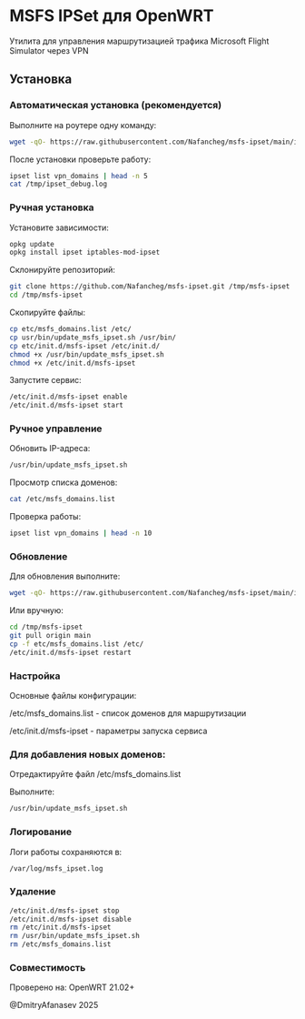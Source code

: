 
# MSFS IPSet для OpenWRT

Утилита для управления маршрутизацией трафика Microsoft Flight Simulator через VPN

## Установка

### Автоматическая установка (рекомендуется)
Выполните на роутере одну команду:

```bash
wget -qO- https://raw.githubusercontent.com/Nafancheg/msfs-ipset/main/install.sh | sh
```
После установки проверьте работу:

```bash
ipset list vpn_domains | head -n 5
cat /tmp/ipset_debug.log
```

### Ручная установка
Установите зависимости:

```bash
opkg update
opkg install ipset iptables-mod-ipset
```

Склонируйте репозиторий:
```bash
git clone https://github.com/Nafancheg/msfs-ipset.git /tmp/msfs-ipset
cd /tmp/msfs-ipset
```

Скопируйте файлы:
```bash
cp etc/msfs_domains.list /etc/
cp usr/bin/update_msfs_ipset.sh /usr/bin/
cp etc/init.d/msfs-ipset /etc/init.d/
chmod +x /usr/bin/update_msfs_ipset.sh
chmod +x /etc/init.d/msfs-ipset
```

Запустите сервис:
```bash
/etc/init.d/msfs-ipset enable
/etc/init.d/msfs-ipset start
```

### Ручное управление

Обновить IP-адреса:
```bash
/usr/bin/update_msfs_ipset.sh
```

Просмотр списка доменов:
```bash
cat /etc/msfs_domains.list
```

Проверка работы:
```bash
ipset list vpn_domains | head -n 10
```

### Обновление
Для обновления выполните:
```bash
wget -qO- https://raw.githubusercontent.com/Nafancheg/msfs-ipset/main/install.sh | sh
```

Или вручную:
```bash
cd /tmp/msfs-ipset
git pull origin main
cp -f etc/msfs_domains.list /etc/
/etc/init.d/msfs-ipset restart
```

### Настройка

Основные файлы конфигурации:

/etc/msfs_domains.list - список доменов для маршрутизации

/etc/init.d/msfs-ipset - параметры запуска сервиса

### Для добавления новых доменов:

Отредактируйте файл /etc/msfs_domains.list

Выполните:

```bash
/usr/bin/update_msfs_ipset.sh
```

### Логирование

Логи работы сохраняются в:
```bash
/var/log/msfs_ipset.log
```

### Удаление
```bash
/etc/init.d/msfs-ipset stop
/etc/init.d/msfs-ipset disable
rm /etc/init.d/msfs-ipset
rm /usr/bin/update_msfs_ipset.sh
rm /etc/msfs_domains.list
```

### Совместимость
Проверено на:
OpenWRT 21.02+

@DmitryAfanasev 2025
